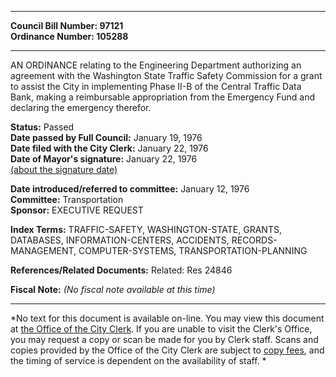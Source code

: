 * * * * *  
  
**Council Bill Number: [](#h0)[](#h2)97121**   
**Ordinance Number: 105288**  
  
* * * * *  
  
AN ORDINANCE relating to the Engineering Department authorizing an agreement with the Washington State Traffic Safety Commission for a grant to assist the City in implementing Phase II-B of the Central Traffic Data Bank, making a reimbursable appropriation from the Emergency Fund and declaring the emergency therefor.  
  
**Status:** Passed   
**Date passed by Full Council:** January 19, 1976   
**Date filed with the City Clerk:** January 22, 1976   
**Date of Mayor's signature:** January 22, 1976   
[(about the signature date)](/~public/approvaldate.htm)   
  
  
**Date introduced/referred to committee:** January 12, 1976   
**Committee:** Transportation   
**Sponsor:** EXECUTIVE REQUEST   
  
**Index Terms:** TRAFFIC-SAFETY, WASHINGTON-STATE, GRANTS, DATABASES, INFORMATION-CENTERS, ACCIDENTS, RECORDS-MANAGEMENT, COMPUTER-SYSTEMS, TRANSPORTATION-PLANNING  
  
**References/Related Documents:** Related: Res 24846  
  
**Fiscal Note:** *(No fiscal note available at this time)*  
  
* * * * *  
  
*No text for this document is available on-line. You may view this document at [the Office of the City Clerk](http://www.seattle.gov/leg/clerk/contactUs.htm). If you are unable to visit the Clerk's Office, you may request a copy or scan be made for you by Clerk staff. Scans and copies provided by the Office of the City Clerk are subject to [copy fees](http://clerk.seattle.gov/~public/clerkfees.htm), and the timing of service is dependent on the availability of staff. *  
  
  

